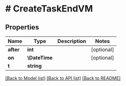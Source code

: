 # # CreateTaskEndVM

## Properties

Name | Type | Description | Notes
------------ | ------------- | ------------- | -------------
**after** | **int** |  | [optional]
**on** | **\DateTime** |  | [optional]
**t** | **string** |  |

[[Back to Model list]](../../README.md#models) [[Back to API list]](../../README.md#endpoints) [[Back to README]](../../README.md)
